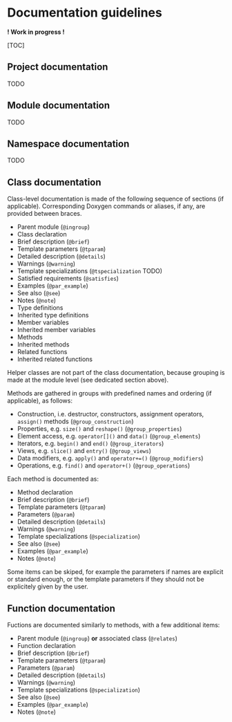 # Documentation guidelines

**! Work in progress !**

[TOC]

## Project documentation

TODO

## Module documentation

TODO

## Namespace documentation

TODO

## Class documentation


Class-level documentation is made of the following sequence of sections (if applicable).
Corresponding Doxygen commands or aliases, if any, are provided between braces.

* Parent module (`@ingroup`)
* Class declaration
* Brief description (`@brief`)
* Template parameters (`@tparam`)
* Detailed description (`@details`)
* Warnings (`@warning`)
* Template specializations (`@tspecialization` TODO)
* Satisfied requirements (`@satisfies`)
* Examples (`@par_example`)
* See also (`@see`)
* Notes (`@note`)
* Type definitions
* Inherited type definitions
* Member variables
* Inherited member variables
* Methods
* Inherited methods
* Related functions
* Inherited related functions

Helper classes are not part of the class documentation,
because grouping is made at the module level (see dedicated section above).

Methods are gathered in groups with predefined names and ordering (if applicable), as follows:

* Construction, i.e. destructor, constructors, assignment operators, `assign()` methods (`@group_construction`)
* Properties, e.g. `size()` and `reshape()` (`@group_properties`)
* Element access, e.g. `operator[]()` and `data()` (`@group_elements`)
* Iterators, e.g. `begin()` and `end()` (`@group_iterators`)
* Views, e.g. `slice()` and `entry()` (`@group_views`)
* Data modifiers, e.g. `apply()` and `operator+=()` (`@group_modifiers`)
* Operations, e.g. `find()` and `operator+()` (`@group_operations`)

Each method is documented as:

* Method declaration
* Brief description (`@brief`)
* Template parameters (`@tparam`)
* Parameters (`@param`)
* Detailed description (`@details`)
* Warnings (`@warning`)
* Template specializations (`@specialization`)
* See also (`@see`)
* Examples (`@par_example`)
* Notes (`@note`)

Some items can be skiped, for example
the parameters if names are explicit or standard enough,
or the template parameters if they should not be explicitely given by the user.


## Function documentation

Fuctions are documented similarly to methods,
with a few additional items:

* Parent module (`@ingroup`) **or** associated class (`@relates`)
* Function declaration
* Brief description (`@brief`)
* Template parameters (`@tparam`)
* Parameters (`@param`)
* Detailed description (`@details`)
* Warnings (`@warning`)
* Template specializations (`@specialization`)
* See also (`@see`)
* Examples (`@par_example`)
* Notes (`@note`)
